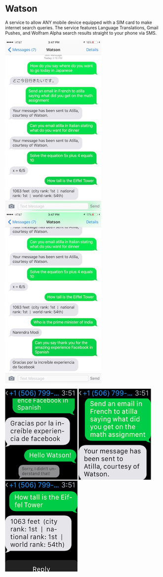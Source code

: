 # Watson

A service to allow ANY mobile device equipped with a SIM card to make internet search queries. The service features Language Translations, Gmail Pushes, and Wolfram Alpha search results straight to your phone via SMS.

 ![alt-tag](https://raw.githubusercontent.com/ScrypticLabs/Watson/master/resources/imgs/IMG_3401.JPG)   ![alt-tag](https://raw.githubusercontent.com/ScrypticLabs/Watson/master/resources/imgs/IMG_3402.JPG)

 ![alt-tag](https://raw.githubusercontent.com/ScrypticLabs/Watson/master/resources/imgs/IMG_3403.PNG)    ![alt-tag](https://raw.githubusercontent.com/ScrypticLabs/Watson/master/resources/imgs/IMG_3404.PNG)    ![alt-tag](https://raw.githubusercontent.com/ScrypticLabs/Watson/master/resources/imgs/IMG_3405.PNG)



